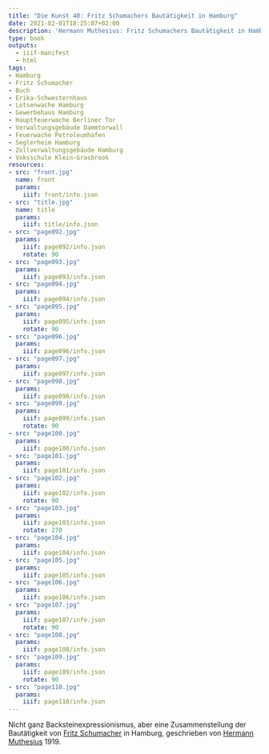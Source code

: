 ```yaml
---
title: "Die Kunst 40: Fritz Schumachers Bautätigkeit in Hamburg"
date: 2021-02-01T18:25:07+02:00
description: 'Hermann Muthesius: Fritz Schumachers Bautätigkeit in Hamburg. Erschienen in "Die Kunst: Monatshefte für freie und angewandte Kunst: Angewandte Kunst = Dekorative Kunst", Jahrgang 22 bei Bruckmann, München 1919. <a class="worldcat" href="http://www.worldcat.org/oclc/799458052">&nbsp;</a>'
type: book
outputs:
  - iiif-manifest
  - html
tags:
- Hamburg
- Fritz Schumacher
- Buch
- Erika-Schwesternhaus
- Lotsenwache Hamburg
- Gewerbehaus Hamburg
- Hauptfeuerwache Berliner Tor
- Verwaltungsgebäude Dammtorwall
- Feuerwache Petroleumhafen
- Seglerheim Hamburg
- Zollverwaltungsgebäude Hamburg
- Voksschule Klein-Grasbrook
resources:
- src: "front.jpg"
  name: front
  params:
    iiif: front/info.json
- src: "title.jpg"
  name: title
  params:
    iiif: title/info.json
- src: "page092.jpg"
  params:
    iiif: page092/info.json
    rotate: 90
- src: "page093.jpg"
  params:
    iiif: page093/info.json
- src: "page094.jpg"
  params:
    iiif: page094/info.json
- src: "page095.jpg"
  params:
    iiif: page095/info.json
    rotate: 90
- src: "page096.jpg"
  params:
    iiif: page096/info.json
- src: "page097.jpg"
  params:
    iiif: page097/info.json
- src: "page098.jpg"
  params:
    iiif: page098/info.json
- src: "page099.jpg"
  params:
    iiif: page099/info.json
    rotate: 90
- src: "page100.jpg"
  params:
    iiif: page100/info.json
- src: "page101.jpg"
  params:
    iiif: page101/info.json
- src: "page102.jpg"
  params:
    iiif: page102/info.json
    rotate: 90
- src: "page103.jpg"
  params:
    iiif: page103/info.json
    rotate: 270
- src: "page104.jpg"
  params:
    iiif: page104/info.json
- src: "page105.jpg"
  params:
    iiif: page105/info.json
- src: "page106.jpg"
  params:
    iiif: page106/info.json
- src: "page107.jpg"
  params:
    iiif: page107/info.json
    rotate: 90
- src: "page108.jpg"
  params:
    iiif: page108/info.json
- src: "page109.jpg"
  params:
    iiif: page109/info.json
    rotate: 90
- src: "page110.jpg"
  params:
    iiif: page110/info.json
---
```

Nicht ganz Backsteinexpressionismus, aber eine Zusammenstellung der Bautätigkeit von [Fritz Schumacher](https://de.wikipedia.org/wiki/Fritz_Schumacher) in Hamburg, geschrieben von [Hermann Muthesius](https://de.wikipedia.org/wiki/Hermann_Muthesius) 1919.
